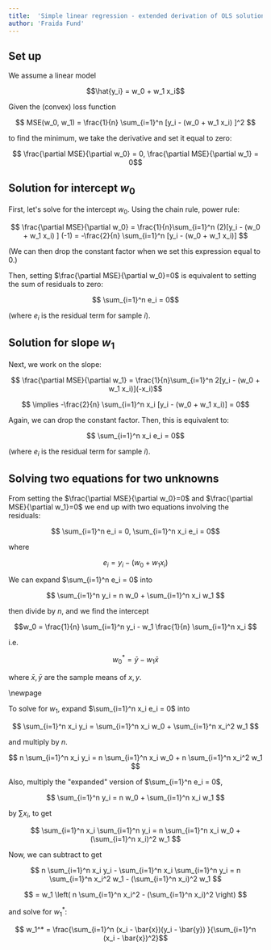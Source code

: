 ```yaml
---
title:  'Simple linear regression - extended derivation of OLS solution'
author: 'Fraida Fund'
---
```




## Set up

We assume a linear model

$$\hat{y_i} = w_0 + w_1 x_i$$


Given the (convex) loss function

$$ MSE(w_0, w_1) = \frac{1}{n} \sum_{i=1}^n [y_i - (w_0 + w_1 x_i) ]^2 $$

to find the minimum, we take the derivative and set it equal to zero:

$$ \frac{\partial MSE}{\partial w_0} = 0, \frac{\partial MSE}{\partial w_1} = 0$$


## Solution for intercept $w_0$

First, let's solve for the intercept $w_0$. Using the chain rule, power rule:

$$ 
\frac{\partial MSE}{\partial w_0} = \frac{1}{n}\sum_{i=1}^n  (2)[y_i - (w_0 + w_1 x_i) ] (-1) = -\frac{2}{n} \sum_{i=1}^n [y_i - (w_0 + w_1 x_i)] 
$$

(We can then drop the constant factor when we set this expression equal to $0$.)

Then, setting $\frac{\partial MSE}{\partial w_0}=0$  is equivalent to setting the sum of residuals to zero:

$$ \sum_{i=1}^n e_i  = 0$$

(where $e_i$ is the residual term for sample $i$). 


## Solution for slope $w_1$

Next, we work on the slope:


$$ \frac{\partial MSE}{\partial w_1} = \frac{1}{n}\sum_{i=1}^n  2[y_i - (w_0 + w_1 x_i)](-x_i)$$

$$  \implies -\frac{2}{n} \sum_{i=1}^n x_i [y_i - (w_0 + w_1 x_i)]  = 0$$


Again, we can drop the constant factor. Then, this is equivalent to:

$$  \sum_{i=1}^n x_i e_i  = 0$$

(where $e_i$ is the residual term for sample $i$).

## Solving two equations for two unknowns

From setting the $\frac{\partial MSE}{\partial w_0}=0$ and $\frac{\partial MSE}{\partial w_1}=0$ we end up with two equations involving the residuals:

$$  \sum_{i=1}^n e_i  = 0,  \sum_{i=1}^n x_i e_i  = 0$$

where 

$$ e_i = y_i - (w_0 + w_1 x_i) $$

We can expand $\sum_{i=1}^n e_i  = 0$ into

$$  \sum_{i=1}^n  y_i = n w_0 + \sum_{i=1}^n x_i w_1 $$

then divide by $n$, and we find the intercept

$$w_0 = \frac{1}{n} \sum_{i=1}^n y_i - w_1 \frac{1}{n} \sum_{i=1}^n x_i $$

i.e.

$$w_0^* = \bar{y} - w_1 \bar{x}$$

where $\bar{x}, \bar{y}$ are the sample means of $x, y$.

\newpage

To solve for $w_1$, expand $\sum_{i=1}^n x_i e_i  = 0$ into

$$  \sum_{i=1}^n x_i y_i = \sum_{i=1}^n  x_i w_0 + \sum_{i=1}^n x_i^2 w_1 $$

and multiply by $n$.



$$  n \sum_{i=1}^n x_i y_i = n \sum_{i=1}^n  x_i w_0 + n \sum_{i=1}^n x_i^2 w_1 $$


Also, multiply the "expanded" version of $\sum_{i=1}^n e_i  = 0$, 

$$  \sum_{i=1}^n  y_i = n w_0 + \sum_{i=1}^n x_i w_1 $$


by $\sum x_i$, to get

$$  \sum_{i=1}^n x_i \sum_{i=1}^n  y_i = n \sum_{i=1}^n x_i w_0 + (\sum_{i=1}^n x_i)^2 w_1 $$


Now, we can subtract to get

$$  n \sum_{i=1}^n x_i y_i - \sum_{i=1}^n x_i \sum_{i=1}^n  y_i = n \sum_{i=1}^n x_i^2 w_1  - (\sum_{i=1}^n x_i)^2 w_1 $$

$$ = w_1 \left( n \sum_{i=1}^n x_i^2 - (\sum_{i=1}^n x_i)^2 \right) $$


and solve for $w_1^*$:

$$ w_1^*  = \frac{\sum_{i=1}^n (x_i - \bar{x})(y_i - \bar{y}) }{\sum_{i=1}^n (x_i - \bar{x})^2}$$
